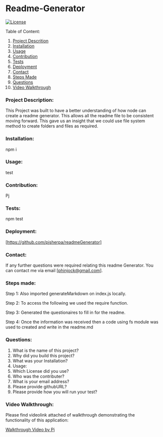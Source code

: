 # Readme-Generator

[![License](https://img.shields.io/badge/license-mit-blue.svg)
](https://opensource.org/licenses/mit)

Table of Content:

1. [Project Descrition](#Project-Description)
2. [Installation](#Installation)
3. [Usage](#Usage)
4. [Contribution](#Contribution)
5. [Tests](#Tests)
6. [Deployment](#Deployment)
7. [Contact](#Contact)
8. [Steps Made](#Steps-Made)
9. [Questions](#Questions)
10. [Video Walkthrough](#Video-Walkthrough)

### Project Description:

This Project was built to have a better understanding of how node can create a readme generator. This allows all the readme file to be consistent moving forward. This gave us an insight that we could use file system method to create folders and files as required.

### Installation:

npm i

### Usage:

test

### Contribution:

Pj

### Tests:

npm test

### Deployment:

[https://github.com/pjsherpa/readmeGenerator]

### Contact:

If any further questions were required relating this readme Generator. You can contact me via email [phinjock@gmail.com].

### Steps made:

Step 1: Also imported generateMarkdown on index.js locally.

Step 2: To access the following we used the require function.

Step 3: Generated the questionaires to fill in for the readme.

Step 4: Once the information was received then a code using fs module was used to created and write in the readme.md

### Questions:

1. What is the name of this project?
2. Why did you build this project?
3. What was your Installation?
4. Usage:
5. Which License did you use?
6. Who was the contributer?
7. What is your email address?
8. Please provide githubURL?
9. Please provide how you will run your test?

### Video Walkthrough:

Please find videolink attached of walkthrough demonstrating the functionality of this application:

[Walkthrough Video by Pj](https://drive.google.com/file/d/1dkkFz6rbfg69WlcwDJeDNASG1DSOXgRk/view)
